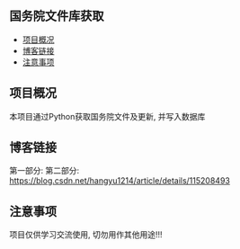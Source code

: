 ## 国务院文件库获取
* [项目概况](#项目概况)
* [博客链接](#博客链接)
* [注意事项](#注意事项)

## 项目概况
本项目通过Python获取国务院文件及更新, 并写入数据库

## 博客链接
第一部分:
第二部分: https://blog.csdn.net/hangyu1214/article/details/115208493

## 注意事项
项目仅供学习交流使用, 切勿用作其他用途!!!
